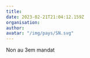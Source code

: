 ```yaml
---
title: 
date: 2023-02-21T21:04:12.159Z
organisation: 
author: 
avatar: "/img/pays/SN.svg"
---
```


Non au 3em mandat
